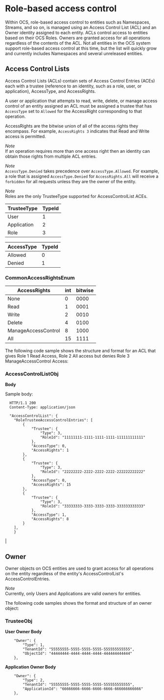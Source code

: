 Role-based access control 
=========================

Within OCS, role-based access control to entities such as Namespaces, Streams, and so on, is managed using an Access Control 
List (ACL) and an Owner identity assigned to each entity. ACLs control access to entities based on their OCS Roles. Owners 
are granted access for all operations regardless of the contents of the ACL. Not all entities in the OCS system support 
role-based access control at this time, but the list will quickly grow and currently includes Namespaces and several unreleased 
entities.


Access Control Lists
--------------------

Access Control Lists (ACLs) contain sets of Access Control Entries (ACEs) each with a trustee (reference to an identity, such 
as a role, user, or application), AccessType, and AccessRights. 

A user or application that attempts to read, write, delete, or manage access control of an entity assigned an ACL must be 
assigned a trustee that has ``AccessType`` set to ``Allowed`` for the AccessRight corresponding to that operation.

AccessRights are the bitwise union of all of the access rights they encompass. For example, ``AccessRights 3`` indicates 
that Read and Write access is permitted.

*Note*  
If an operation requires more than one access right then an identity can obtain 
  those rights from multiple ACL entries.

*Note*  
``AccessType.Denied`` takes precedence over ``AccessType.Allowed``. For example, a role that is assigned ``AccessType.Denied`` for
  ``AccessRights.All`` will receive a ``forbidden`` for all  requests unless they are the owner of the entity.

*Note*  
Roles are the only TrusteeType supported for AccessControlList ACEs.


| TrusteeType           | TypeId | 
|-----------------------|--------|
| User                  | 1      |
| Application           | 2      |
| Role                  | 3      |


| AccessType            | TypeId | 
|-----------------------|--------|
| Allowed               | 0      |
| Denied                | 1      |

### CommonAccessRightsEnum 

| AccessRights          | int  | bitwise |
|-----------------------|------|---------|
| None                  | 0    |    0000 |
| Read                  | 1    |    0001 |
| Write                 | 2    |    0010 |
| Delete                | 4    |    0100 |
| ManageAccessControl   | 8    |    1000 |
| All                   | 15   |    1111 |

The following code sample shows the structure and format for an ACL
that gives Role 1 Read Access, Role 2 All access 
but denies Role 3 ManageAccessControl Access:

### AccessControlListObj 

**Body**

  Sample  body:

      HTTP/1.1 200
      Content-Type: application/json

      "AccessControlList": {
    	"RoleTrusteeAccessControlEntries": [
    		{
    			"Trustee": {
    				"Type": 3,
    				"RoleId": "11111111-1111-1111-1111-111111111111"
    			},
    			"AccessType": 0,
    			"AccessRights": 1
    		},
    		{
    			"Trustee": {
    				"Type": 3,
    				"RoleId": "22222222-2222-2222-2222-222222222222"
    			},
    			"AccessType": 0,
    			"AccessRights": 15
    		},
    		{
    			"Trustee": {
    				"Type": 3,
    				"RoleId": "33333333-3333-3333-3333-333333333333"
    			},
    			"AccessType": 1,
    			"AccessRights": 8
    		}
    	],
    	}

|

Owner
-----

Owner objects on OCS entities are used to grant access for all operations on the entity regardless of the 
entity's AccessControlList's AccessControlEntries. 

*Note*  
Currently, only Users and Applications are valid owners for entities.  

The following code samples shows the format and structure of an owner object:

### TrusteeObj 

**User Owner Body**

    	"Owner": {
    		"Type": 1,
    		"TenantId": "55555555-5555-5555-5555-555555555555",
    		"ObjectId": "44444444-4444-4444-4444-444444444444"
    	},

**Application Owner Body**

    	"Owner": {
    		"Type": 2,
    		"TenantId": "55555555-5555-5555-5555-555555555555",
    		"ApplicationId": "66666666-6666-6666-6666-666666666666"
    	},
